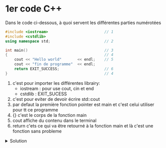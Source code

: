 # 1er code C++

Dans le code ci-dessous, à quoi servent les différentes parties numérotées
~~~cpp
#include <iostream>                         // 1
#include <cstdlib>
using namespace std;                        // 2

int main()                                  // 3
{                                           // 4
    cout << "Hello world"       << endl;    // 5
    cout << "fin de programme"  << endl;
    return EXIT_SUCCESS;                    // 6
}                                           // 4
~~~
1. c'est pour importer les différentes librairy:
   - iostream : pour use cout, cin et end 
   - cstdlib : EXIT_SUCESS
2. c'est pour eviter de devoir écrire std::cout
3. par defaut la première fonction pointer est main et c'est celui utiliser pour tt ce programme
4. {} c'est le corps de la fonction main
5. cout affiche du contenu dans le terminal
6. return c'ets ce qui va être retourné à la fonction main et là c'est une fonction sans probleme

<details>
<summary>Solution</summary>

1. Ajouter des librairies utiles au programme
    - *iostream*  : pour *cout*, *cin*, ...
    - *cstdlib*   : pour *EXIT_SUCCESS*
2. Utilise l'espace de nommage *std*. Sans quoi, il faudrait écrire
    - *std::cout*
    - *std::endl*
3. *main* est le nom de la fonction principale (obligatoire)
    - n'a pas de paramêtre () /!\ *main(void)* serait faux (du C)
    - retourne un code d'erreur en entier
4. *{ ... }* bloc de la fonction contenant les instructions
5. Les instructions, toutes se terminent par un ";"
6. Code d'erreur en fin de fonction.

   **NB**: pas obligatoire pour la fonction "main"

</details>

